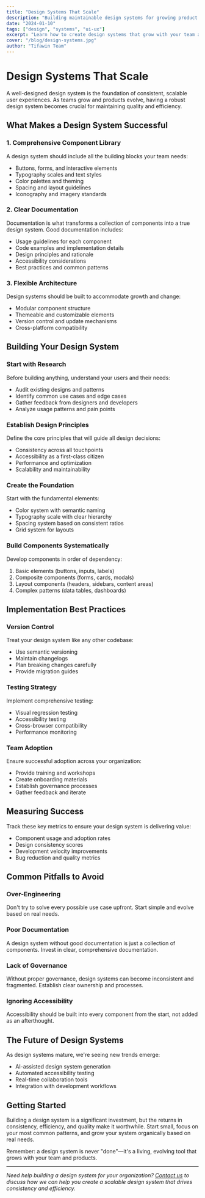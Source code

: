 ```yaml
---
title: "Design Systems That Scale"
description: "Building maintainable design systems for growing product teams and organizations."
date: "2024-01-10"
tags: ["design", "systems", "ui-ux"]
excerpt: "Learn how to create design systems that grow with your team and maintain consistency across all touchpoints."
cover: "/blog/design-systems.jpg"
author: "Tifawin Team"
---
```


# Design Systems That Scale

A well-designed design system is the foundation of consistent, scalable user experiences. As teams grow and products evolve, having a robust design system becomes crucial for maintaining quality and efficiency.

## What Makes a Design System Successful

### 1. Comprehensive Component Library
A design system should include all the building blocks your team needs:
- Buttons, forms, and interactive elements
- Typography scales and text styles
- Color palettes and theming
- Spacing and layout guidelines
- Iconography and imagery standards

### 2. Clear Documentation
Documentation is what transforms a collection of components into a true design system. Good documentation includes:
- Usage guidelines for each component
- Code examples and implementation details
- Design principles and rationale
- Accessibility considerations
- Best practices and common patterns

### 3. Flexible Architecture
Design systems should be built to accommodate growth and change:
- Modular component structure
- Themeable and customizable elements
- Version control and update mechanisms
- Cross-platform compatibility

## Building Your Design System

### Start with Research
Before building anything, understand your users and their needs:
- Audit existing designs and patterns
- Identify common use cases and edge cases
- Gather feedback from designers and developers
- Analyze usage patterns and pain points

### Establish Design Principles
Define the core principles that will guide all design decisions:
- Consistency across all touchpoints
- Accessibility as a first-class citizen
- Performance and optimization
- Scalability and maintainability

### Create the Foundation
Start with the fundamental elements:
- Color system with semantic naming
- Typography scale with clear hierarchy
- Spacing system based on consistent ratios
- Grid system for layouts

### Build Components Systematically
Develop components in order of dependency:
1. Basic elements (buttons, inputs, labels)
2. Composite components (forms, cards, modals)
3. Layout components (headers, sidebars, content areas)
4. Complex patterns (data tables, dashboards)

## Implementation Best Practices

### Version Control
Treat your design system like any other codebase:
- Use semantic versioning
- Maintain changelogs
- Plan breaking changes carefully
- Provide migration guides

### Testing Strategy
Implement comprehensive testing:
- Visual regression testing
- Accessibility testing
- Cross-browser compatibility
- Performance monitoring

### Team Adoption
Ensure successful adoption across your organization:
- Provide training and workshops
- Create onboarding materials
- Establish governance processes
- Gather feedback and iterate

## Measuring Success

Track these key metrics to ensure your design system is delivering value:
- Component usage and adoption rates
- Design consistency scores
- Development velocity improvements
- Bug reduction and quality metrics

## Common Pitfalls to Avoid

### Over-Engineering
Don't try to solve every possible use case upfront. Start simple and evolve based on real needs.

### Poor Documentation
A design system without good documentation is just a collection of components. Invest in clear, comprehensive documentation.

### Lack of Governance
Without proper governance, design systems can become inconsistent and fragmented. Establish clear ownership and processes.

### Ignoring Accessibility
Accessibility should be built into every component from the start, not added as an afterthought.

## The Future of Design Systems

As design systems mature, we're seeing new trends emerge:
- AI-assisted design system generation
- Automated accessibility testing
- Real-time collaboration tools
- Integration with development workflows

## Getting Started

Building a design system is a significant investment, but the returns in consistency, efficiency, and quality make it worthwhile. Start small, focus on your most common patterns, and grow your system organically based on real needs.

Remember: a design system is never "done"—it's a living, evolving tool that grows with your team and products.

---

*Need help building a design system for your organization? [Contact us](/contact) to discuss how we can help you create a scalable design system that drives consistency and efficiency.*
